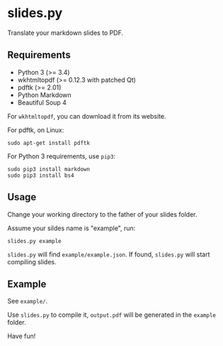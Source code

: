 # slides.py
Translate your markdown slides to PDF.

## Requirements
* Python 3 (>= 3.4)
* wkhtmltopdf (>= 0.12.3 with patched Qt)
* pdftk (>= 2.01)
* Python Markdown
* Beautiful Soup 4

For `wkhtmltopdf`, you can download it from its website.

For pdftk, on Linux:

```shell
sudo apt-get install pdftk
```

For Python 3 requirements, use `pip3`:

```shell
sudo pip3 install markdown
sudo pip3 install bs4
```

## Usage
Change your working directory to the father of your slides folder.

Assume your sildes name is "example", run:

```shell
slides.py example
```

`slides.py` will find `example/example.json`. If found, `slides.py` will start compiling slides.

## Example
See `example/`.

Use `slides.py` to compile it, `output.pdf` will be generated in the `example` folder.

Have fun!
